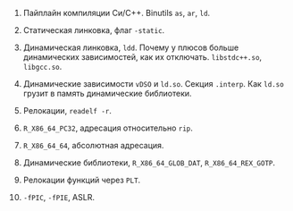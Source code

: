 1. Пайплайн компиляции Си/C++. Binutils `as`, `ar`, `ld`.
1. Статическая линковка, флаг `-static`.
1. Динамическая линковка, `ldd`. Почему у плюсов больше динамических
   зависимостей, как их отключать. `libstdc++.so`, `libgcc.so`.
1. Динамические зависимости `vDSO` и `ld.so`. Секция `.interp`. Как `ld.so`
   грузит в память динамические библиотеки.

1. Релокации, `readelf -r`.
1. `R_X86_64_PC32`, адресация относительно `rip`.
1. `R_X86_64_64`, абсолютная адресация.
1. Динамические библиотеки, `R_X86_64_GLOB_DAT`, `R_X86_64_REX_GOTP`.
1. Релокации функций через `PLT`.

1. `-fPIC`, `-fPIE`, ASLR.
